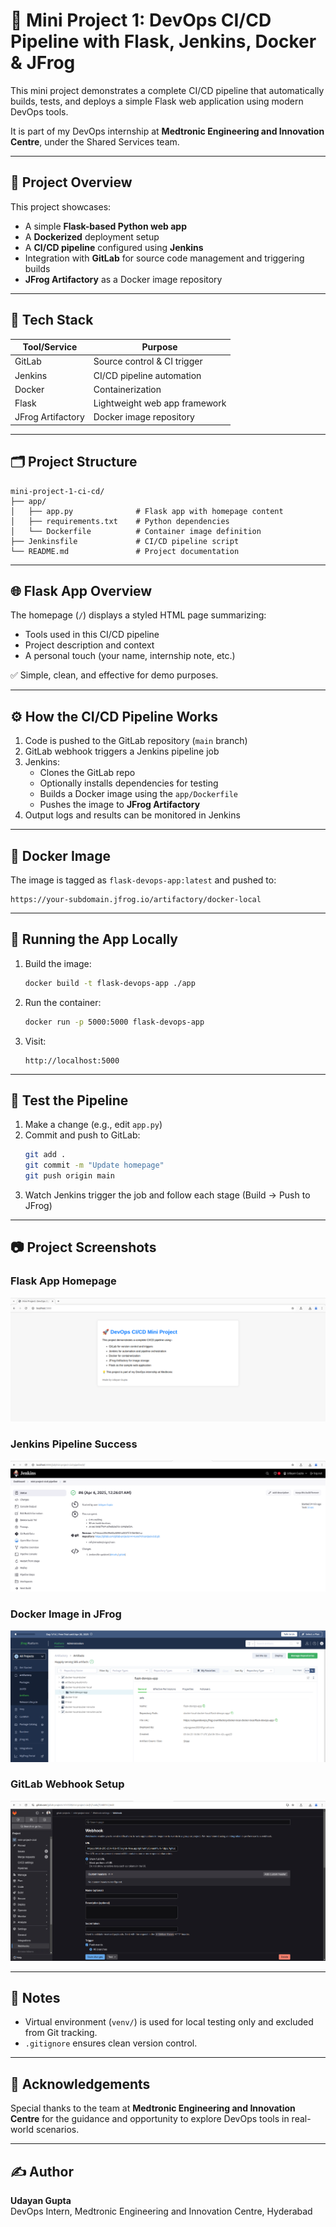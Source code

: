# 🚀 Mini Project 1: DevOps CI/CD Pipeline with Flask, Jenkins, Docker & JFrog

This mini project demonstrates a complete CI/CD pipeline that automatically builds, tests, and deploys a simple Flask web application using modern DevOps tools.

It is part of my DevOps internship at **Medtronic Engineering and Innovation Centre**, under the Shared Services team.

---

## 📌 Project Overview

This project showcases:

- A simple **Flask-based Python web app**
- A **Dockerized** deployment setup
- A **CI/CD pipeline** configured using **Jenkins**
- Integration with **GitLab** for source code management and triggering builds
- **JFrog Artifactory** as a Docker image repository

---

## 🧱 Tech Stack

| Tool/Service      | Purpose                       |
| ----------------- | ----------------------------- |
| GitLab            | Source control & CI trigger   |
| Jenkins           | CI/CD pipeline automation     |
| Docker            | Containerization              |
| Flask             | Lightweight web app framework |
| JFrog Artifactory | Docker image repository       |

---

## 🗂️ Project Structure

```
mini-project-1-ci-cd/
├── app/
│   ├── app.py              # Flask app with homepage content
│   ├── requirements.txt    # Python dependencies
│   └── Dockerfile          # Container image definition
├── Jenkinsfile             # CI/CD pipeline script
└── README.md               # Project documentation
```

---

## 🌐 Flask App Overview

The homepage (`/`) displays a styled HTML page summarizing:

- Tools used in this CI/CD pipeline
- Project description and context
- A personal touch (your name, internship note, etc.)

✅ Simple, clean, and effective for demo purposes.

---

## ⚙️ How the CI/CD Pipeline Works

1. Code is pushed to the GitLab repository (`main` branch)
2. GitLab webhook triggers a Jenkins pipeline job
3. Jenkins:
   - Clones the GitLab repo
   - Optionally installs dependencies for testing
   - Builds a Docker image using the `app/Dockerfile`
   - Pushes the image to **JFrog Artifactory**
4. Output logs and results can be monitored in Jenkins

---

## 🐳 Docker Image

The image is tagged as `flask-devops-app:latest` and pushed to:

```
https://your-subdomain.jfrog.io/artifactory/docker-local
```

---

## 🚀 Running the App Locally

1. Build the image:

   ```bash
   docker build -t flask-devops-app ./app
   ```

2. Run the container:

   ```bash
   docker run -p 5000:5000 flask-devops-app
   ```

3. Visit:
   ```
   http://localhost:5000
   ```

---

## 🧪 Test the Pipeline

1. Make a change (e.g., edit `app.py`)
2. Commit and push to GitLab:
   ```bash
   git add .
   git commit -m "Update homepage"
   git push origin main
   ```
3. Watch Jenkins trigger the job and follow each stage (Build → Push to JFrog)

---

## 📷 Project Screenshots

### Flask App Homepage

![Flask Homepage](screenshots/flask_homepage.png)

### Jenkins Pipeline Success

![Jenkins Pipeline](screenshots/jenkins_pipeline_success.png)

### Docker Image in JFrog

![JFrog Artifactory](screenshots/jfrog_image_uploaded.png)

### GitLab Webhook Setup

![GitLab Webhook](screenshots/gitlab_webhook_config.png)

---

## 📌 Notes

- Virtual environment (`venv/`) is used for local testing only and excluded from Git tracking.
- `.gitignore` ensures clean version control.

---

## 🙌 Acknowledgements

Special thanks to the team at **Medtronic Engineering and Innovation Centre** for the guidance and opportunity to explore DevOps tools in real-world scenarios.

---

## ✍️ Author

**Udayan Gupta**  
DevOps Intern, Medtronic Engineering and Innovation Centre, Hyderabad
